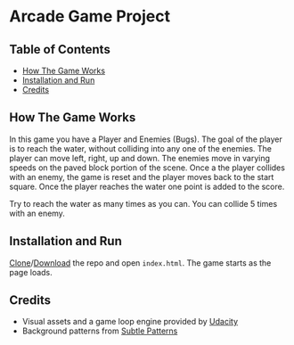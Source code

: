 # Arcade Game Project

## Table of Contents

* [How The Game Works](#howthegameworks)
* [Installation and Run](#installationandrun)
* [Credits](#credits)


## How The Game Works

In this game you have a Player and Enemies (Bugs). The goal of the player is to reach the water, without colliding into any one of the enemies. The player can move left, right, up and down. The enemies move in varying speeds on the paved block portion of the scene. Once a the player collides with an enemy, the game is reset and the player moves back to the start square. Once the player reaches the water one point is added to the score.

Try to reach the water as many times as you can. You can collide 5 times with an enemy.


## Installation and Run

[Clone](https://github.com/wojtek-zajac/arcade-game)/[Download](https://github.com/wojtek-zajac/arcade-game) the repo and open `index.html`. The game starts as the page loads.


## Credits

* Visual assets and a game loop engine provided by [Udacity](https://eu.udacity.com/)
* Background patterns from [Subtle Patterns](https://www.toptal.com/designers/subtlepatterns/)